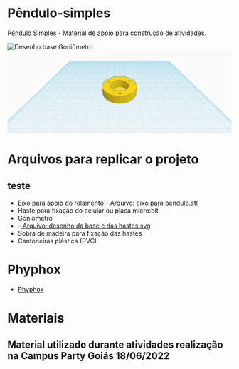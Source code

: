 # Pêndulo-simples
Pêndulo Simples - Material de apoio para construção de atividades.

![Desenho base Goniômetro](https://raw.githubusercontent.com/Escola-4-0/Pendulo-simples/main/Goni%C3%B4metro/desenho%20da%20base%20e%20das%20hastes.svg)
![Eixo para rolamento](https://github.com/Escola-4-0/Pendulo-simples/blob/main/Eixo%20para%20rolamento/eixo.png)

# Arquivos para replicar o projeto
## teste
 - Eixo para apoio do rolamento
 -[ Arquivo: eixo para pendulo.stl](https://github.com/Escola-4-0/Pendulo-simples/tree/main/Eixo%20para%20rolamento)
 - Haste para fixação do celular ou placa micro:bit
 - Goniômetro
 -  -[ Arquivo: desenho da base e das hastes.svg](https://github.com/Escola-4-0/Pendulo-simples/tree/main/Goni%C3%B4metro)
 - Sobra de madeira para fixação das hastes
 - Cantoneiras plástica (PVC)

# Phyphox
- [Phyphox](https://phyphox.org/)

# Materiais

## Material utilizado durante atividades realização na Campus Party Goiás 18/06/2022
